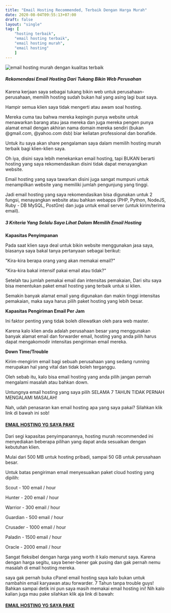 ```yaml
---
title: "Email Hosting Recommended, Terbaik Dengan Harga Murah"
date: 2020-08-04T09:55:13+07:00
draft: false
layout: "single"
tag: [
    "hosting terbaik",
    "email hosting terbaik",
    "email hosting murah",
    "email hosting"
    ]
---
```


![email hosting murah dengan kualitas terbaik](../img/email-hosting.jpg)

##### Rekomendasi Email Hosting Dari Tukang Bikin Web Perusahan

Karena kerjaan saya sebagai tukang bikin web untuk perusahaan-perusahaan, memilih hosting sudah bukan hal yang asing lagi buat saya. 

Hampir semua klien saya tidak mengerti atau awam soal hosting. 

Mereka cuma tau bahwa mereka kepingin punya website untuk menawarkan barang atau jasa mereka dan juga mereka pengen punya alamat email dengan akhiran nama domain mereka sendiri (bukan @gmail.com, @yahoo.com dsb) biar keliatan professional dan bonafide.

Untuk itu saya akan share pengalaman saya dalam memilih hosting murah terbaik bagi klien-klien saya.

Oh iya, disini saya lebih menekankan email hosting, tapi BUKAN berarti hosting yang saya rekomendasikan disini tidak dapat menayangkan website. 

Email hosting yang saya tawarkan disini juga sangat mumpuni untuk menampilkan website yang memiliki jumlah pengunjung yang tinggi. 

Jadi email hosting yang saya rekomendasikan bisa digunakan untuk 2 fungsi, menayangkan website atau bahkan webapps (PHP, Python, NodeJS, Ruby - DB MySQL, PostGre) dan juga untuk email server (untuk kirim/terima email).

##### 3 Kriteria Yang Selalu Saya Lihat Dalam Memilih Email Hosting

**Kapasitas Penyimpanan**

Pada saat klien saya deal untuk bikin website menggunakan jasa saya, biasanya saya bakal tanya pertanyaan sebagai berikut:

"Kira-kira berapa orang yang akan memakai email?" 

"Kira-kira bakal intensif pakai email atau tidak?"

Setelah tau jumlah pemakai email dan intensitas pemakaian, Dari situ saya  bisa menentukan paket email hosting yang terbaik untuk si klien.

Semakin banyak alamat email yang digunakan dan makin tinggi intensitas pemakaian, maka saya  harus pilih paket hosting yang lebih besar.

**Kapasitas Pengiriman Email Per Jam**

Ini faktor penting yang tidak boleh dilewatkan oleh para web master. 

Karena kalo klien anda adalah perusahaan besar yang menggunakan banyak alamat email dan forwarder email, hosting yang anda pilih harus dapat mengakomodir intensitas pengiriman email mereka. 

**Down Time/Trouble**

Kirim-mengirim email bagi sebuah perusahaan yang sedang running merupakan hal yang vital dan tidak boleh terganggu.

Oleh sebab itu, kalo bisa email hosting yang anda pilih jangan pernah mengalami masalah atau bahkan down.

Untungnya email hosting yang saya pilih SELAMA 7 TAHUN TIDAK PERNAH MENGALAMI MASALAH!

Nah, udah penasaran kan email hosting apa yang saya  pakai? Silahkan klik link di bawah ini sob!

<h4><a href="https://www.dewaweb.com/aff.php?aff=139">EMAIL HOSTING YG SAYA PAKE</a></h4>

Dari segi kapasitas penyimpanannya, hosting murah recommended ini menyediakan beberapa pilihan yang dapat anda sesuaikan dengan kebutuhan klien. 

Mulai dari 500 MB untuk hosting pribadi, sampai 50 GB untuk perusahaan besar.

Untuk batas pengiriman email menyesuaikan paket cloud hosting yang dipilih:

Scout 	- 	100 email / hour

Hunter 	- 	200 email / hour

Warrior 	- 	300 email / hour

Guardian 	- 	500 email / hour

Crusader 	- 	1000 email / hour

Paladin 	- 	1500 email / hour

Oracle 	- 	2000 email / hour

Sangat fleksibel dengan harga yang worth it kalo menurut saya. Karena dengan harga segitu, saya bener-bener gak pusing dan gak pernah nemu masalah di email hosting mereka. 

saya gak pernah buka cPanel email hosting saya  kalo bukan untuk nambahin email karyawan atau forwarder. 7 Tahun tanpa trouble guys! Bahkan sampai detik ini pun saya masih memakai email hosting ini! Nih kalo kalian juga mau pake silahkan klik aja link di bawah:

<h4><a href="https://www.dewaweb.com/aff.php?aff=139">EMAIL HOSTING YG SAYA PAKE</a></h4>
